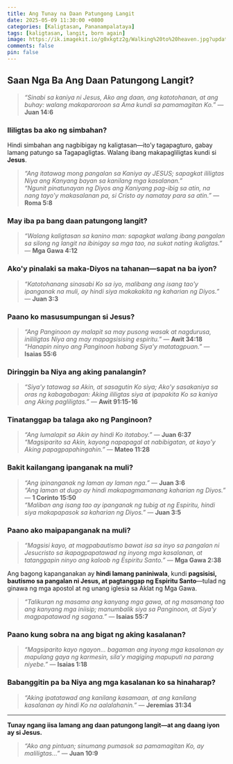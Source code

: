 ```yaml
---
title: Ang Tunay na Daan Patungong Langit
date: 2025-05-09 11:30:00 +0800
categories: [Kaligtasan, Pananampalataya]
tags: [kaligtasan, langit, born again]
image: https://ik.imagekit.io/g0xkgtz2g/Walking%20to%20heaven.jpg?updatedAt=1746761037589
comments: false
pin: false
---
```


## Saan Nga Ba Ang Daan Patungong Langit?

> _“Sinabi sa kaniya ni Jesus, Ako ang daan, ang katotohanan, at ang buhay: walang makaparoroon sa Ama kundi sa pamamagitan Ko.”_ — **Juan 14:6**

### Ililigtas ba ako ng simbahan?

Hindi simbahan ang nagbibigay ng kaligtasan—ito’y tagapagturo, gabay lamang patungo sa Tagapagligtas. Walang ibang makapagliligtas kundi si **Jesus**.

> _“Ang itatawag mong pangalan sa Kaniya ay JESUS; sapagkat ililigtas Niya ang Kanyang bayan sa kanilang mga kasalanan.”_  
> _“Ngunit pinatunayan ng Diyos ang Kaniyang pag-ibig sa atin, na nang tayo'y makasalanan pa, si Cristo ay namatay para sa atin.”_ — **Roma 5:8**

### May iba pa bang daan patungong langit?

> _“Walang kaligtasan sa kanino man: sapagkat walang ibang pangalan sa silong ng langit na ibinigay sa mga tao, na sukat nating ikaligtas.”_ — **Mga Gawa 4:12**

### Ako'y pinalaki sa maka-Diyos na tahanan—sapat na ba iyon?

> _“Katotohanang sinasabi Ko sa iyo, malibang ang isang tao'y ipanganak na muli, ay hindi siya makakakita ng kaharian ng Diyos.”_ — **Juan 3:3**

### Paano ko masusumpungan si Jesus?

> _“Ang Panginoon ay malapit sa may pusong wasak at nagdurusa, inililigtas Niya ang may mapagsisising espiritu.”_ — **Awit 34:18**  
> _“Hanapin ninyo ang Panginoon habang Siya'y matatagpuan.”_ — **Isaias 55:6**

### Diringgin ba Niya ang aking panalangin?

> _“Siya'y tatawag sa Akin, at sasagutin Ko siya; Ako'y sasakaniya sa oras ng kabagabagan: Aking ililigtas siya at ipapakita Ko sa kaniya ang Aking pagliligtas.”_ — **Awit 91:15-16**

### Tinatanggap ba talaga ako ng Panginoon?

> _“Ang lumalapit sa Akin ay hindi Ko itataboy.”_ — **Juan 6:37**  
> _“Magsiparito sa Akin, kayong napapagal at nabibigatan, at kayo'y Aking papagpapahingahin.”_ — **Mateo 11:28**

### Bakit kailangang ipanganak na muli?

> _“Ang ipinanganak ng laman ay laman nga.”_ — **Juan 3:6**  
> _“Ang laman at dugo ay hindi makapagmamanang kaharian ng Diyos.”_ — **1 Corinto 15:50**  
> _“Maliban ang isang tao ay ipanganak ng tubig at ng Espiritu, hindi siya makapapasok sa kaharian ng Diyos.”_ — **Juan 3:5**

### Paano ako maipapanganak na muli?

> _“Magsisi kayo, at magpabautismo bawat isa sa inyo sa pangalan ni Jesucristo sa ikapagpapatawad ng inyong mga kasalanan, at tatanggapin ninyo ang kaloob ng Espiritu Santo.”_ — **Mga Gawa 2:38**

Ang bagong kapanganakan ay **hindi lamang paniniwala**, kundi **pagsisisi, bautismo sa pangalan ni Jesus, at pagtanggap ng Espiritu Santo**—tulad ng ginawa ng mga apostol at ng unang iglesia sa Aklat ng Mga Gawa.

> _“Talikuran ng masama ang kanyang mga gawa, at ng masamang tao ang kanyang mga iniisip; manumbalik siya sa Panginoon, at Siya'y magpapatawad ng sagana.”_ — **Isaias 55:7**

### Paano kung sobra na ang bigat ng aking kasalanan?

> _“Magsiparito kayo ngayon... bagaman ang inyong mga kasalanan ay mapulang gaya ng karmesin, sila'y magiging mapuputi na parang niyebe.”_ — **Isaias 1:18**

### Babanggitin pa ba Niya ang mga kasalanan ko sa hinaharap?

> _“Aking ipatatawad ang kanilang kasamaan, at ang kanilang kasalanan ay hindi Ko na aalalahanin.”_ — **Jeremias 31:34**

---

**Tunay ngang iisa lamang ang daan patungong langit—at ang daang iyon ay si Jesus.**

> _“Ako ang pintuan; sinumang pumasok sa pamamagitan Ko, ay maliligtas…”_ — **Juan 10:9**
